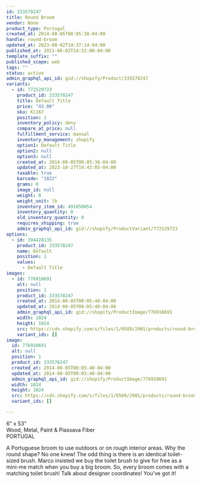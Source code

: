 ```yaml
---
id: 333578247
title: Round Broom
vendor: None
product_type: Portugal
created_at: 2014-08-05T00:05:38-04:00
handle: round-broom
updated_at: 2023-08-02T14:37:14-04:00
published_at: 2011-06-02T14:52:00-04:00
template_suffix: ""
published_scope: web
tags: ""
status: active
admin_graphql_api_id: gid://shopify/Product/333578247
variants:
  - id: 772529723
    product_id: 333578247
    title: Default Title
    price: "43.00"
    sku: K1167
    position: 1
    inventory_policy: deny
    compare_at_price: null
    fulfillment_service: manual
    inventory_management: shopify
    option1: Default Title
    option2: null
    option3: null
    created_at: 2014-08-05T00:05:38-04:00
    updated_at: 2023-10-27T19:43:05-04:00
    taxable: true
    barcode: "1822"
    grams: 0
    image_id: null
    weight: 0
    weight_unit: lb
    inventory_item_id: 491050054
    inventory_quantity: 0
    old_inventory_quantity: 0
    requires_shipping: true
    admin_graphql_api_id: gid://shopify/ProductVariant/772529723
options:
  - id: 394428135
    product_id: 333578247
    name: Default
    position: 1
    values:
      - Default Title
images:
  - id: 776918691
    alt: null
    position: 1
    product_id: 333578247
    created_at: 2014-08-05T00:05:40-04:00
    updated_at: 2014-08-05T00:05:40-04:00
    admin_graphql_api_id: gid://shopify/ProductImage/776918691
    width: 1024
    height: 1024
    src: https://cdn.shopify.com/s/files/1/0589/2901/products/round-broom.jpeg?v=1407211540
    variant_ids: []
image:
  id: 776918691
  alt: null
  position: 1
  product_id: 333578247
  created_at: 2014-08-05T00:05:40-04:00
  updated_at: 2014-08-05T00:05:40-04:00
  admin_graphql_api_id: gid://shopify/ProductImage/776918691
  width: 1024
  height: 1024
  src: https://cdn.shopify.com/s/files/1/0589/2901/products/round-broom.jpeg?v=1407211540
  variant_ids: []

---
```


6" x 53"  
Wood, Metal, Paint & Piassava Fiber  
PORTUGAL

A Portuguese broom to use outdoors or on rough interior areas. Why the round shape? No one knew! The odd thing is there is an identical toilet-sized brush. Marco insisted we buy the toilet brush to give for free as a mini-me match when you buy a big broom. So, every broom comes with a matching toilet brush! Talk about designer coordinates! You've got it!